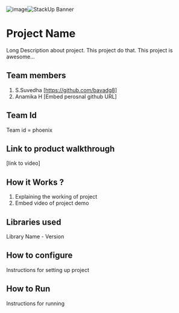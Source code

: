 ![image](https://github.com/bavadg8/stackup_phoenix/assets/121352317/bd8b5216-d19b-44c1-8707-6b1e691fac78)![StackUp Banner]([https://tinkerhub.frappe.cloud/files/stackup%20banner.jpeg])
# Project Name
Long Description about project. This project do that. This project is awesome...
## Team members
1. S.Suvedha [https://github.com/bavadg8]
2. Anamika H [Embed perosnal github URL]
## Team Id
Team id = phoenix
## Link to product walkthrough
[link to video]
## How it Works ?
1. Explaining the working of project
2. Embed video of project demo
## Libraries used
Library Name - Version
## How to configure
Instructions for setting up project
## How to Run
Instructions for running
